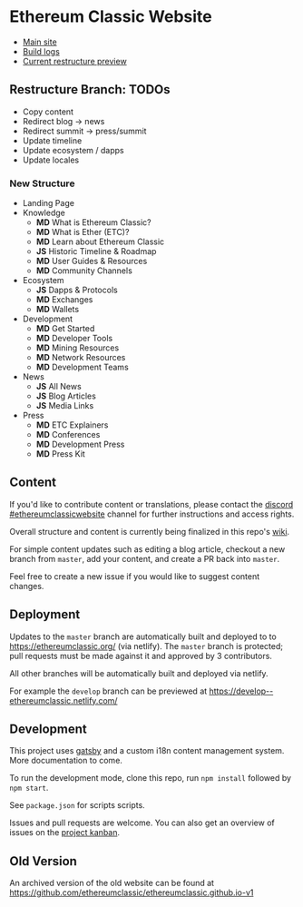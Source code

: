 # Ethereum Classic Website

- [Main site](https://ethereumclassic.org/)
- [Build logs](https://app.netlify.com/sites/ethereumclassic/deploys)
- [Current restructure preview](https://restructure--ethereumclassic.netlify.com/)

## Restructure Branch: TODOs

- Copy content
- Redirect blog -> news
- Redirect summit -> press/summit
- Update timeline
- Update ecosystem / dapps
- Update locales

### New Structure

- Landing Page
- Knowledge
  - **MD** What is Ethereum Classic?
  - **MD** What is Ether (ETC)?
  - **MD** Learn about Ethereum Classic
  - **JS** Historic Timeline & Roadmap
  - **MD** User Guides & Resources
  - **MD** Community Channels
- Ecosystem
  - **JS** Dapps & Protocols
  - **MD** Exchanges
  - **MD** Wallets
- Development
  - **MD** Get Started
  - **MD** Developer Tools
  - **MD** Mining Resources
  - **MD** Network Resources
  - **MD** Development Teams
- News
  - **JS** All News
  - **JS** Blog Articles
  - **JS** Media Links
- Press
  - **MD** ETC Explainers
  - **MD** Conferences
  - **MD** Development Press
  - **MD** Press Kit

## Content

If you'd like to contribute content or translations, please contact the [discord #ethereumclassicwebsite](https://discord.gg/DwQjJ8) channel for further instructions and access rights.

Overall structure and content is currently being finalized in this repo's [wiki](https://github.com/ethereumclassic/ethereumclassic.github.io/wiki).

For simple content updates such as editing a blog article, checkout a new branch from `master`, add your content, and create a PR back into `master`.

Feel free to create a new issue if you would like to suggest content changes.

## Deployment

Updates to the `master` branch are automatically built and deployed to to https://ethereumclassic.org/ (via netlify). The `master` branch is protected; pull requests must be made against it and approved by 3 contributors.

All other branches will be automatically built and deployed via netlify.

For example the `develop` branch can be previewed at https://develop--ethereumclassic.netlify.com/

## Development

This project uses [gatsby](https://www.gatsbyjs.org/) and a custom i18n content management system. More documentation to come.

To run the development mode, clone this repo, run `npm install` followed by `npm start`.

See `package.json` for scripts scripts.

Issues and pull requests are welcome. You can also get an overview of issues on the [project kanban](https://github.com/ethereumclassic/ethereumclassic.github.io/projects/1).

## Old Version

An archived version of the old website can be found at https://github.com/ethereumclassic/ethereumclassic.github.io-v1
